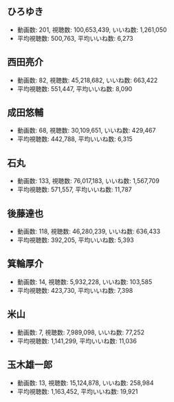 ## ひろゆき

-   動画数: 201, 視聴数: 100,653,439, いいね数: 1,261,050
-   平均視聴数: 500,763, 平均いいね数: 6,273

## 西田亮介

-   動画数: 82, 視聴数: 45,218,682, いいね数: 663,422
-   平均視聴数: 551,447, 平均いいね数: 8,090

## 成田悠輔

-   動画数: 68, 視聴数: 30,109,651, いいね数: 429,467
-   平均視聴数: 442,788, 平均いいね数: 6,315

## 石丸

-   動画数: 133, 視聴数: 76,017,183, いいね数: 1,567,709
-   平均視聴数: 571,557, 平均いいね数: 11,787

## 後藤達也

-   動画数: 118, 視聴数: 46,280,239, いいね数: 636,433
-   平均視聴数: 392,205, 平均いいね数: 5,393

## 箕輪厚介

-   動画数: 14, 視聴数: 5,932,228, いいね数: 103,585
-   平均視聴数: 423,730, 平均いいね数: 7,398

## 米山

-   動画数: 7, 視聴数: 7,989,098, いいね数: 77,252
-   平均視聴数: 1,141,299, 平均いいね数: 11,036

## 玉木雄一郎

-   動画数: 13, 視聴数: 15,124,878, いいね数: 258,984
-   平均視聴数: 1,163,452, 平均いいね数: 19,921
